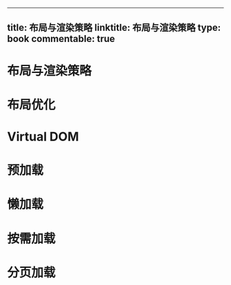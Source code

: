
---
title: 布局与渲染策略
linktitle: 布局与渲染策略
type: book
commentable: true
---

# 布局与渲染策略

# 布局优化

# Virtual DOM

# 预加载

# 懒加载

# 按需加载

# 分页加载

    